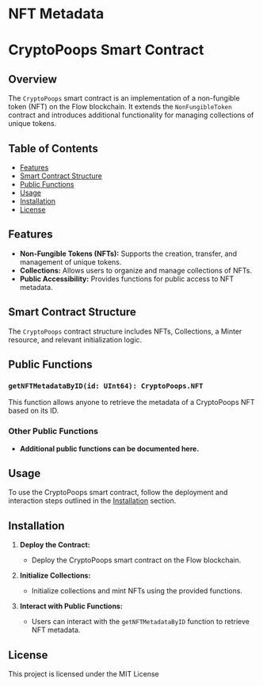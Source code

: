 # NFT Metadata

# CryptoPoops Smart Contract

## Overview

The `CryptoPoops` smart contract is an implementation of a non-fungible token (NFT) on the Flow blockchain. It extends the `NonFungibleToken` contract and introduces additional functionality for managing collections of unique tokens.

## Table of Contents

- [Features](#features)
- [Smart Contract Structure](#smart-contract-structure)
- [Public Functions](#public-functions)
- [Usage](#usage)
- [Installation](#installation)
- [License](#license)

## Features

- **Non-Fungible Tokens (NFTs):** Supports the creation, transfer, and management of unique tokens.
- **Collections:** Allows users to organize and manage collections of NFTs.
- **Public Accessibility:** Provides functions for public access to NFT metadata.

## Smart Contract Structure

The `CryptoPoops` contract structure includes NFTs, Collections, a Minter resource, and relevant initialization logic.

## Public Functions

### `getNFTMetadataByID(id: UInt64): CryptoPoops.NFT`

This function allows anyone to retrieve the metadata of a CryptoPoops NFT based on its ID.

### Other Public Functions

- **Additional public functions can be documented here.**

## Usage

To use the CryptoPoops smart contract, follow the deployment and interaction steps outlined in the [Installation](#installation) section.

## Installation

1. **Deploy the Contract:**

   - Deploy the CryptoPoops smart contract on the Flow blockchain.

2. **Initialize Collections:**

   - Initialize collections and mint NFTs using the provided functions.

3. **Interact with Public Functions:**
   - Users can interact with the `getNFTMetadataByID` function to retrieve NFT metadata.

## License

This project is licensed under the MIT License